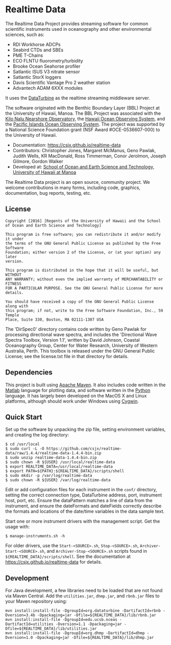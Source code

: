 Realtime Data
=============

The Realtime Data Project provides streaming software for common scientific instruments used in oceanography and other environmental sciences, such as:

* RDI Workhorse ADCPs
* Seabird CTDs and SBEs
* PME T-Chains
* ECO FLNTU fluorometry/turbidity
* Brooke Ocean Seahorse profiler
* Satlantic ISUS V3 nitrate sensor
* Satlantic StorX loggers
* Davis Scientific Vantage Pro 2 weather station
* Advantech ADAM 6XXX modules

It uses the [DataTurbine](http://dataturbine.org) as the realtime streaming middleware server. 

The software originated with the Benthic Boundary Layer (BBL) Project at the University of Hawaii, Manoa. The BBL Project was associated with the [Kilo Nalu Nearshore Observatory](http://www.soest.hawaii.edu/OE/KiloNalu/), the [Hawaii Ocean Observing System](http://soest.hawaii.edu/hioos), and the [Pacific Islands Ocean Observing System](http://pacioos.org). The project was supported by a National Science Foundation grant (NSF Award #OCE-0536607-000) to the University of Hawaii.

* Documentation: https://csjx.github.io/realtime-data
* Contributors: Christopher Jones, Margaret McManus, Geno Pawlak, Judith Wells, KR MacDonald, Ross Timmerman, Conor Jerolmon, Joseph Gilmore, Gordon Walker
* Developed at: [School of Ocean and Earth Science and Technology, University of Hawaii at Manoa](http://soest.hawaii.edu)

The Realtime Data project is an open source, community project.  We welcome contributions in many forms, including code, graphics, documentation, bug reports, testing, etc.

License
-------
```
Copyright [2016] [Regents of the University of Hawaii and the School of Ocean and Earth Science and Technology]

This program is free software; you can redistribute it and/or modify it under
the terms of the GNU General Public License as published by the Free Software
Foundation; either version 2 of the License, or (at your option) any later
version.

This program is distributed in the hope that it will be useful, but WITHOUT
ANY WARRANTY; without even the implied warranty of MERCHANTABILITY or FITNESS
FOR A PARTICULAR PURPOSE. See the GNU General Public License for more details.

You should have received a copy of the GNU General Public License along with
this program; if not, write to the Free Software Foundation, Inc., 59 Temple
Place, Suite 330, Boston, MA 02111-1307 USA
```

The 'DirSpec0' directory contains code written by Geno Pawlak for processing directional wave spectra, and includes the 'Directional Wave Spectra Toolbox, Version 1.1', written by David Johnson, Coastal Oceanography Group, Center for Water Research, University of Western Australia, Perth. This toolbox is released under the GNU General Public License; see the license.txt file in that directory for details.

Dependencies
------------

This project is built using [Apache Maven](http://maven.apache.org). It also includes code written in the [Matlab](http://mathworks.com) language for plotting data, and software written in the [Python](http://python.org) language. It has largely been developed on the MacOS X and Linux platforms, although should work under Windows using [Cygwin](http://cygwin.com).

Quick Start
-----------

Set up the software by unpacking the zip file, setting environment variables, and creating the log directory:
    
    $ cd /usr/local
    $ sudo curl -L -O https://github.com/csjx/realtime-data/raw/1.4.4/realtime-data-1.4.4-bin.zip
    $ sudo unzip realtime-data-1.4.4-bin.zip
    $ sudo chown -R ${USER} /usr/local/realtime-data
    $ export REALTIME_DATA=/usr/local/realtime-data
    $ export PATH=${PATH}:${REALTIME_DATA}/scripts/shell
    $ sudo mkdir -p /var/log/realtime-data
    $ sudo chown -R ${USER} /var/log/realtime-data
    
Edit or add configuration files for each instrument in the `conf/` directory, setting the correct connection type, DataTurbine address, port, instrument host, port, etc.  Ensure the dataPattern matches a line of data from the instrument, and ensure the dateFormats and dateFields correctly describe the formats and locations of the date/time variables in the data sample text.

Start one or more instrument drivers with the management script. Get the usage with:

    $ manage-instruments.sh -h
    
For older drivers, use the `Start-<SOURCE>.sh`, `Stop-<SOURCE>.sh`,  `Archiver-Start-<SOURCE>.sh`, and  `Archiver-Stop-<SOURCE>.sh` scripts found in `${REALTIME_DATA}/scripts/shell`.  See the documentation at https://csjx.github.io/realtime-data for details.

Development
-----------
For Java development, a few libraries need to be loaded that are not found via Maven Central.  Add the `utilities.jar`, `dhmp.jar`, and `rbnb.jar` files to your Maven repository using:

    mvn install:install-file -DgroupId=org.dataturbine -DartifactId=rbnb -Dversion=3.4b -Dpackaging=jar -Dfile=${REALTIME_DATA}/lib/rbnb.jar
    mvn install:install-file -DgroupId=edu.ucsb.nceas -DartifactId=utilities -Dversion=1.1 -Dpackaging=jar -Dfile=${REALTIME_DATA}/lib/utilities.jar
    mvn install:install-file -DgroupId=org.dhmp -DartifactId=dhmp -Dversion=1.0 -Dpackaging=jar -Dfile=${REALTIME_DATA}/lib/dhmp.jar




